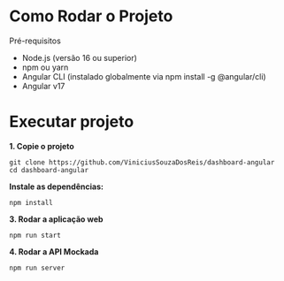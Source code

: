 # Como Rodar o Projeto

Pré-requisitos

- Node.js (versão 16 ou superior)
- npm ou yarn
- Angular CLI (instalado globalmente via npm install -g @angular/cli)
- Angular v17

# Executar projeto

**1. Copie o projeto**

```
git clone https://github.com/ViniciusSouzaDosReis/dashboard-angular
cd dashboard-angular
```

**Instale as dependências:**

```
npm install
```

**3. Rodar a aplicação web**

```
npm run start
```

**4. Rodar a API Mockada**

```
npm run server
```
